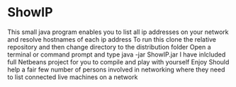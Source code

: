 # ShowIP
This  small java program enables you to list all ip addresses on your network and resolve hostnames of each ip address 
To run this clone the relative repository and then change directory to the distribution folder 
Open a terminal or command prompt and type java -jar ShowIP.jar 
I have inlcluded full Netbeans project for you  to compile and play with yourself 
Enjoy Should help a fair few number of persons involved in networking where they need to list connected live machines on a network 
